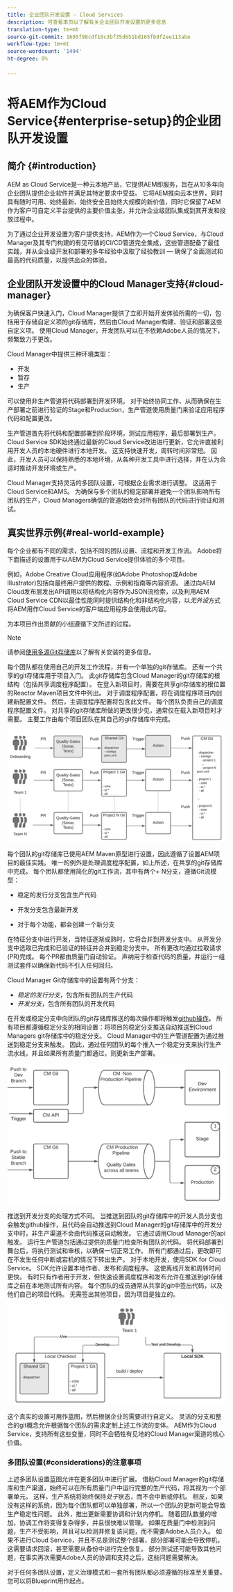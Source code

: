 ```yaml
---
title: 企业团队开发设置 — Cloud Services
description: 可查看本页以了解有关企业团队开发设置的更多信息
translation-type: tm+mt
source-git-commit: 1695f98cdf10c3bf35d651bd165fb9f2ee113abe
workflow-type: tm+mt
source-wordcount: '1494'
ht-degree: 0%

---
```


# 将AEM作为Cloud Service{#enterprise-setup}的企业团队开发设置

## 简介 {#introduction}

AEM as Cloud Service是一种云本地产品，它提供AEM即服务，旨在从10多年向企业团队提供企业软件并满足其特定要求中受益。 它将AEM推向云本世界，同时具有随时可用、始终最新、始终安全且始终大规模的新价值，同时它保留了AEM作为客户可自定义平台提供的主要价值主张，并允许企业级团队集成到其开发和投放过程中。

为了通过企业开发设置为客户提供支持，AEM作为一个Cloud Service，与Cloud Manager及其专门构建的有见可循的CI/CD管道完全集成，这些管道配备了最佳实践，并从企业级开发和部署的多年经验中汲取了经验教训 — 确保了全面测试和最高的代码质量，以提供出众的体验。

## 企业团队开发设置中的Cloud Manager支持{#cloud-manager}

为确保客户快速入门，Cloud Manager提供了立即开始开发体验所需的一切，包括用于存储自定义项的git存储库，然后由Cloud Manager构建、验证和部署这些自定义项。
使用Cloud Manager，开发团队可以在不依赖Adobe人员的情况下，频繁致力于更改。

Cloud Manager中提供三种环境类型：

* 开发
* 暂存
* 生产

可以使用非生产管道将代码部署到开发环境。 对于始终协同工作、从而确保在生产部署之前进行验证的Stage和Production，生产管道使用质量门来验证应用程序代码和配置更改。

生产管道首先将代码和配置部署到阶段环境，测试应用程序，最后部署到生产。
Cloud Service SDK始终通过最新的Cloud Service改进进行更新，它允许直接利用开发人员的本地硬件进行本地开发。 这支持快速开发，周转时间非常短。 因此，开发人员可以保持熟悉的本地环境，从各种开发工具中进行选择，并在认为合适时推动开发环境或生产。

Cloud Manager支持灵活的多团队设置，可根据企业需求进行调整。 这适用于Cloud Service和AMS。 为确保与多个团队的稳定部署并避免一个团队影响所有团队的生产，Cloud Managers确信的管道始终会对所有团队的代码进行验证和测试。


## 真实世界示例{#real-world-example}

每个企业都有不同的需求，包括不同的团队设置、流程和开发工作流。 Adobe将下面描述的设置用于以AEM为Cloud Service提供体验的多个项目。

例如，Adobe Creative Cloud应用程序(如Adobe Photoshop或Adobe Illustrator)包括向最终用户提供的教程、示例和指南等内容资源。 通过向AEM Cloud发布层发出API调用以将结构化内容作为JSON流检索，以及利用AEM Cloud Service CDN以最佳性能同时提供结构化和非结构化内容，以&#x200B;*无外设*&#x200B;方式将AEM用作Cloud Service的客户端应用程序会使用此内容。

为本项目作出贡献的小组遵循下文所述的过程。

>[!NOTE]
>请参阅[使用多源Git存储库](https://experienceleague.adobe.com/docs/experience-manager-cloud-manager/using/managing-code/working-with-multiple-source-git-repos.html#managing-code)以了解有关安装的更多信息。

每个团队都在使用自己的开发工作流程，并有一个单独的git存储库。 还有一个共享的git存储库用于项目入门。 此git存储库包含Cloud Manager的git存储库的根结构（包括共享调度程序配置）。 在登入新项目时，需要在共享git存储库的根位置的Reactor Maven项目文件中列出。 对于调度程序配置，将在调度程序项目内创建新配置文件。 然后，主调度程序配置将包含此文件。 每个团队负责自己的调度程序配置文件。 对共享的git存储库所做的更改很少见，通常仅在载入新项目时才需要。 主要工作由每个项目团队在其自己的git存储库中完成。

![](assets/team-setup1.png)

每个团队的git存储库已使用AEM Maven原型进行设置，因此遵循了设置AEM项目的最佳实践。 唯一的例外是处理调度程序配置，如上所述，在共享的git存储库中完成。
每个团队都使用简化的git工作流，其中有两个+ N分支，遵循Git流模型：

* 稳定的发行分支包含生产代码

* 开发分支包含最新开发

* 对于每个功能，都会创建一个新分支


在特征分支中进行开发，当特征逐渐成熟时，它将合并到开发分支中。 从开发分支中选取已完成和已验证的特征并合并到稳定分支中。 所有更改均通过拉取请求(PR)完成。 每个PR都由质量门自动验证。 声纳用于检查代码的质量，并运行一组测试套件以确保新代码不引入任何回归。

Cloud Manager Git存储库中的设置有两个分支：

* *稳定的发行分支*，包含所有团队的生产代码
* *开发分支*，包含所有团队的开发代码

在开发或稳定分支中向团队的git存储库推送的每次操作都将触发[github操作](https://experienceleague.adobe.com/docs/experience-manager-cloud-manager/using/managing-code/working-with-multiple-source-git-repos.html?lang=en#managing-code)。 所有项目都遵循稳定分支的相同设置：将项目的稳定分支推送自动推送到Cloud Managers git存储库中的稳定分支。 Cloud Manager中的生产管道配置为通过推送到稳定分支来触发。 因此，通过任何团队的每个推入一个稳定分支来执行生产流水线，并且如果所有质量门都通过，则更新生产部署。

![](assets/team-setup2.png)

推送到开发分支的处理方式不同。 当推送到团队的git存储库中的开发人员分支也会触发github操作，且代码会自动推送到Cloud Manager的git存储库中的开发分支中时，非生产渠道不会由代码推送自动触发。 它通过调用Cloud Manager的api触发。
运行生产管道包括通过提供的质量门检查所有团队的代码。 将代码部署到舞台后，将执行测试和审核，以确保一切正常工作。 所有门都通过后，更改即可在不发生任何中断或宕机的情况下转出生产。
对于本地开发，使用SDK for Cloud Service。 SDK允许设置本地作者、发布和调度程序。 这使离线开发和周转时间更快。 有时只有作者用于开发，但快速设置调度程序和发布允许在推送到git存储库之前在本地测试所有内容。 每个团队的成员通常从共享的git中签出代码，以及他们自己的项目代码。 无需签出其他项目，因为项目是独立的。

![](assets/team-setup3.png)

这个真实的设置可用作蓝图，然后根据企业的需要进行自定义。 灵活的分支和整合的git概念允许根据每个团队的需求定制上述工作流的变体。 AEM作为Cloud Service，支持所有这些变量，同时不会牺牲有见地的Cloud Manager渠道的核心价值。

### 多团队设置{#considerations}的注意事项

上述多团队设置蓝图允许在更多团队中进行扩展。 借助Cloud Manager的git存储库和生产渠道，始终可以在所有质量门户中运行完整的生产代码，将其视为一个部署单元。 这样，生产系统将始终保持&#x200B;*处于*状态，而不会中断或停机。
相反，如果没有这样的系统，因为每个团队都可以单独部署，所以一个团队的更新可能会导致生产稳定性问题。 此外，推出更新需要协调和计划内停机。 随着团队数量的增加，协调工作将变得复杂得多，并且很快难以管理。
如果在质量门中检测到问题，生产不受影响，并且可以检测并修复该问题，而不需要Adobe人员介入。 如果不进行Cloud Service，并且不总是测试整个部署，部分部署可能会导致停机，这需要请求回滚，甚至需要从备份中进行完全恢复。 部分测试还可能导致其他问题，在事实再次需要Adobe人员的协调和支持之后，这些问题需要解决。

对于任何多团队设置，定义治理模式和一套所有团队都必须遵循的标准至关重要。 您可以将Blueprint用作起点。